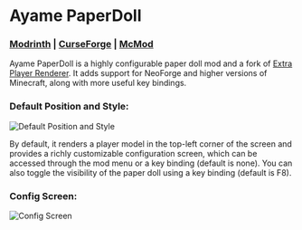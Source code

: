# Ayame PaperDoll

### [Modrinth](https://modrinth.com/mod/ayame-paperdoll) | [CurseForge](https://www.curseforge.com/minecraft/mc-mods/ayame-paperdoll) | [McMod](https://www.mcmod.cn/404)

Ayame PaperDoll is a highly configurable paper doll mod and a fork of [Extra Player Renderer](https://github.com/LucunJi/ExtraPlayerRenderer). It adds support for NeoForge and higher versions of Minecraft, along with more useful key bindings.

### Default Position and Style:
![Default Position and Style](https://cdn.modrinth.com/data/cached_images/645bade5e9a52fa93b0c148d3bc2a46b9372fbfa.png)

By default, it renders a player model in the top-left corner of the screen and provides a richly customizable configuration screen, which can be accessed through the mod menu or a key binding (default is none). You can also toggle the visibility of the paper doll using a key binding (default is F8).

### Config Screen:
![Config Screen](https://cdn.modrinth.com/data/cached_images/4da8ff97ea5541c87d65afac533059fb043a26fc.jpeg)
